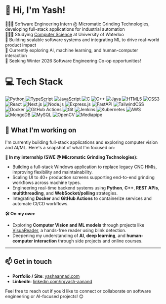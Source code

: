 # 👋 Hi, I'm Yash!
👨🏻‍💻 Software Engineering Intern @ Micromatic Grinding Technologies, developing full-stack applications for industrial automation<br/>
👨🏻‍🎓 Studying [Computer Science](https://cs.uwaterloo.ca/) at University of Waterloo<br/>
🔧 Building scalable software systems and integrating ML to drive real-world product impact<br/>
💭 Currently exploring AI, machine learning, and human-computer interaction<br/>
🚀 Seeking Winter 2026 Software Engineering Co-op opportunities!


# 💻 Tech Stack
<!-- Badges from https://github.com/Ileriayo/markdown-badges -->
![Python](https://img.shields.io/badge/python-3670A0?style=for-the-badge&logo=python&logoColor=ffdd54)
![TypeScript](https://img.shields.io/badge/typescript-%23007ACC.svg?style=for-the-badge&logo=typescript&logoColor=white)
![JavaScript](https://img.shields.io/badge/javascript-%23323330.svg?style=for-the-badge&logo=javascript&logoColor=%23F7DF1E)
![C](https://img.shields.io/badge/c-%2300599C.svg?style=for-the-badge&logo=c&logoColor=white)
![C++](https://img.shields.io/badge/c++-%2300599C.svg?style=for-the-badge&logo=c%2B%2B&logoColor=white)
![Java](https://img.shields.io/badge/java-%23ED8B00.svg?style=for-the-badge&logo=openjdk&logoColor=white)
![HTML5](https://img.shields.io/badge/html5-%23E34F26.svg?style=for-the-badge&logo=html5&logoColor=white)
![CSS3](https://img.shields.io/badge/css3-%231572B6.svg?style=for-the-badge&logo=css3&logoColor=white)
![React](https://img.shields.io/badge/react-%2320232a.svg?style=for-the-badge&logo=react&logoColor=%2361DAFB)
![Next.js](https://img.shields.io/badge/next.js-%23000000.svg?style=for-the-badge&logo=next.js&logoColor=white)
![Node.js](https://img.shields.io/badge/node.js-339933.svg?style=for-the-badge&logo=nodedotjs&logoColor=white)
![Express.js](https://img.shields.io/badge/express.js-%23404d59.svg?style=for-the-badge&logo=express&logoColor=white)
![FastAPI](https://img.shields.io/badge/fastapi-005571?style=for-the-badge&logo=fastapi)
![TailwindCSS](https://img.shields.io/badge/tailwindcss-%2338B2AC.svg?style=for-the-badge&logo=tailwind-css&logoColor=white)
![Docker](https://img.shields.io/badge/docker-%230db7ed.svg?style=for-the-badge&logo=docker&logoColor=white)
![GitHub Actions](https://img.shields.io/badge/github%20actions-2088FF?style=for-the-badge&logo=github-actions&logoColor=white)
![Git](https://img.shields.io/badge/git-F05032?style=for-the-badge&logo=git&logoColor=white)
![Jenkins](https://img.shields.io/badge/Jenkins-%23D24939.svg?style=for-the-badge&logo=jenkins&logoColor=white)
![Kubernetes](https://img.shields.io/badge/Kubernetes-%23326ce5.svg?style=for-the-badge&logo=kubernetes&logoColor=white)
![AWS](https://img.shields.io/badge/AWS-%23232F3E.svg?style=for-the-badge&logo=amazon-aws&logoColor=white)
![MongoDB](https://img.shields.io/badge/mongodb-%234ea94b.svg?style=for-the-badge&logo=mongodb&logoColor=white)
![MySQL](https://img.shields.io/badge/mysql-%2300f.svg?style=for-the-badge&logo=mysql&logoColor=white)
![OpenCV](https://img.shields.io/badge/opencv-5C3EE8?style=for-the-badge&logo=opencv&logoColor=white)
![Mediapipe](https://img.shields.io/badge/mediapipe-FF69B4?style=for-the-badge)



## 🌱 What I'm working on
I'm currently building full-stack applications and exploring computer vision and AI/ML. Here's a snapshot of what I'm focused on:

**💼 In my internship (SWE @ Micromatic Grinding Technologies):**
- Building a full-stack Windows application to replace legacy CNC HMIs, improving flexibility and maintainability.
- Scaling UI to 40+ production screens supporting end-to-end grinding workflows across machine types.
- Engineering real-time backend systems using **Python**, **C++**, **REST APIs**, **multithreading**, and **WebSocket/polling** strategies.
- Integrating **Docker** and **GitHub Actions** to containerize services and automate CI/CD workflows.


**🛠️ On my own:**
- Exploring **Computer Vision and ML models** through projects like [VisuaReader](https://github.com/yash-aanand/VisuaReader), a hands-free reader using blink detection.
- Deepening my understanding of **AI**, **deep learning**, and **human-computer interaction** through side projects and online courses.

---

## 📫 Get in touch
- **Portfolio / Site**: [yashaannad.com](https://yashaanand.com/)
- **LinkedIn**: [linkedin.com/in/yash-aanand](https://www.linkedin.com/in/yash-aanand)

Feel free to reach out if you’d like to connect or collaborate on software engineering or AI-focused projects! 😊
